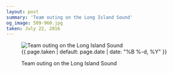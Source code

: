 ```yaml
---
layout: post
summary: 'Team outing on the Long Island Sound'
og_image: 509-960.jpg
taken: July 22, 2016
---
```


<figure class="post" data-src="{{ site.assets_url }}/{{ page.og_image }}">
<img alt="Team outing on the Long Island Sound" sizes="(min-width: 700px) 50vw, calc(100vw - 2rem)" src="{{ site.assets_url }}/509-480.jpg" srcset="{{ site.assets_url }}/509-960.jpg 960w, {{ site.assets_url }}/509-720.jpg 720w, {{ site.assets_url }}/509-480.jpg 480w, {{ site.assets_url }}/509-240.jpg 240w"/>
<figcaption>
<time>{{ page.taken | default: page.date | date: "%B %-d, %Y" }}</time>
<p>Team outing on the Long Island Sound</p>
</figcaption>
</figure>
